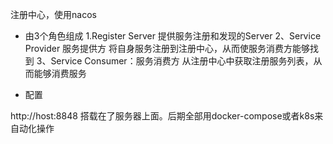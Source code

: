 注册中心，使用nacos

- 由3个角色组成
1.Register Server  提供服务注册和发现的Server
2、Service Provider 服务提供方  将自身服务注册到注册中心，从而使服务消费方能够找到
3、Service Consumer：服务消费方   从注册中心中获取注册服务列表，从而能够消费服务

- 配置

http://host:8848
搭载在了服务器上面。后期全部用docker-compose或者k8s来自动化操作